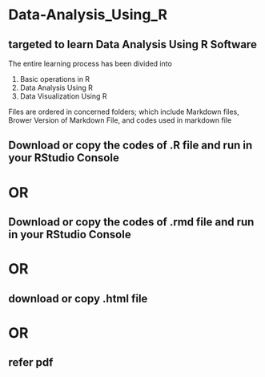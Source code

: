 # Data-Analysis_Using_R

## targeted to learn Data Analysis Using R Software

The entire learning process has been divided into 
1.	Basic operations in R
2.	Data Analysis Using R
3.	Data Visualization Using R

Files are ordered in concerned folders; which include Markdown files, Brower Version of Markdown File, and codes used in markdown file


## Download or copy the codes of .R file and run in your RStudio Console 

# OR

## Download or copy the codes of .rmd file and run in your RStudio Console 

# OR

## download or copy .html file

# OR

## refer pdf

